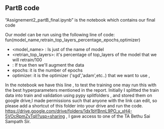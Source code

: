 ## PartB code

 “Assignement2_partB_final.ipynb” is the notebook which contains our final code
 
 Our model can be run using the following line of code: fun(model_name,retrain_top_layers_percentage,<augmentation>,epochs,optimizer)
 
 - <model_name> : Is just of the name of model
 - <retrian_top_layers>: it's percentage of top_layers of the model that we will retrain/100
 -  <augmentation>: If true then we'll augment the data
 -  epochs: it is  the number of epochs
 -  optimizer: it is the optimizer ('sgd','adam',etc..) that we want to use , 
 
 
 In the notebook we have this line , to test the training one may run this with the best hyperparameters mentioned in the report.
 Initially I splitted the train data into train and validation using pypy splitfolders , and stored them on google drive,I made permissions such that anyone with the link can edit, so please add a shortcut of this folder into your drive and run the code. https://drive.google.com/drive/folders/1dx1bYBnnL9PO_y_xH4-5VOcRpmZyTqll?usp=sharing , I gave access to one of the TA Bethu Sai Sampath Sir.  
